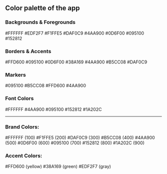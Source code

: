 ## Color palette of the app

### Backgrounds & Foregrounds

#FFFFFF
#EDF2F7
#F1FFE5
#DAF0C9
#4AA900
#0D6F00
#095100
#152812

### Borders & Accents

#FFD600
#095100
#0D6F00
#38A169
#4AA900
#B5CC08
#DAF0C9

### Markers

#095100
#B5CC08
#FFD600
#4AA900

### Font Colors

#FFFFFF
#4AA900
#095100
#152812
#1A202C

---

### Brand Colors:

#FFFFFF (100)
#F1FFE5 (200)
#DAF0C9 (300)
#B5CC08 (400)
#4AA900 (500)
#0D6F00 (600)
#095100 (700)
#152812 (800)
#1A202C (900)

### Accent Colors:

#FFD600 (yellow)
#38A169 (green)
#EDF2F7 (gray)
